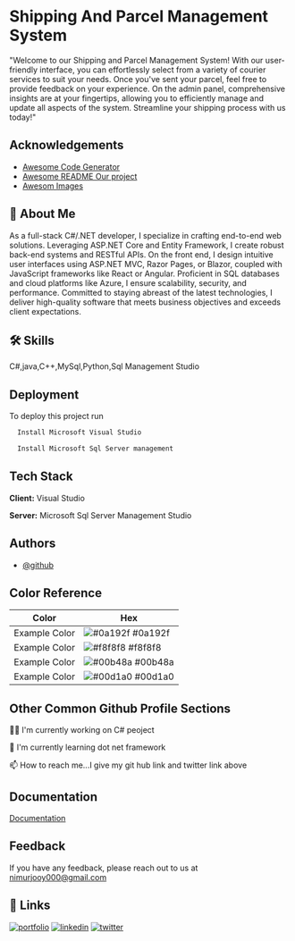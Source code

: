 
# Shipping And Parcel  Management System

"Welcome to our Shipping and Parcel Management System! With our user-friendly interface, you can effortlessly select from a variety of courier services to suit your needs. Once you've sent your parcel, feel free to provide feedback on your experience. On the admin panel, comprehensive insights are at your fingertips, allowing you to efficiently manage and update all aspects of the system. Streamline your shipping process with us today!"


## Acknowledgements

 - [Awesome Code Generator](https://chatgpt.com/)
 - [Awesome README Our project](https://github.com/Emmejo/C_Sharp_Project)
 - [Awesom Images](https://unsplash.com/)


## 🚀 About Me

As a full-stack C#/.NET developer, I specialize in crafting end-to-end web solutions. Leveraging ASP.NET Core and Entity Framework, I create robust back-end systems and RESTful APIs. On the front end, I design intuitive user interfaces using ASP.NET MVC, Razor Pages, or Blazor, coupled with JavaScript frameworks like React or Angular. Proficient in SQL databases and cloud platforms like Azure, I ensure scalability, security, and performance. Committed to staying abreast of the latest technologies, I deliver high-quality software that meets business objectives and exceeds client expectations.
## 🛠 Skills
C#,java,C++,MySql,Python,Sql Management Studio


## Deployment

To deploy this project run

```bash
  Install Microsoft Visual Studio 
```
```bash
  Install Microsoft Sql Server management
```


## Tech Stack

**Client:** Visual Studio 

**Server:** Microsoft Sql Server Management Studio


## Authors

- [@github](https://github.com/Emmejo)

## Color Reference

| Color             | Hex                                                                |
| ----------------- | ------------------------------------------------------------------ |
| Example Color | ![#0a192f](https://via.placeholder.com/10/0a192f?text=+) #0a192f |
| Example Color | ![#f8f8f8](https://via.placeholder.com/10/f8f8f8?text=+) #f8f8f8 |
| Example Color | ![#00b48a](https://via.placeholder.com/10/00b48a?text=+) #00b48a |
| Example Color | ![#00d1a0](https://via.placeholder.com/10/00b48a?text=+) #00d1a0 |


## Other Common Github Profile Sections
👩‍💻 I'm currently working on C# peoject

🧠 I'm currently learning dot net framework

📫 How to reach me...I give my git hub link and twitter link above



## Documentation

[Documentation](https://github.com/Emmejo/C_Sharp_Project)


## Feedback

If you have any feedback, please reach out to us at nimurjooy000@gmail.com


## 🔗 Links
[![portfolio](https://img.shields.io/badge/my_portfolio-000?style=for-the-badge&logo=ko-fi&logoColor=white)](https://sites.google.com/view/nimur-islam-joy/home)
[![linkedin](https://img.shields.io/badge/linkedin-0A66C2?style=for-the-badge&logo=linkedin&logoColor=white)](https://www.linkedin.com/in/joy000/)
[![twitter](https://img.shields.io/badge/twitter-1DA1F2?style=for-the-badge&logo=twitter&logoColor=white)](https://twitter.com/emme_joy99)

